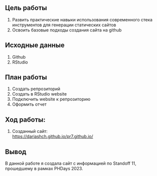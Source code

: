 ## Цель работы

1.  Развить практические навыки использования современного стека инструментов для генерации статических сайтов
2.  Освоить базовые подходы создания сайта на github

## Исходные данные

1.  Github
2.  RStudio

## План работы

1.  Создать репрозиторий
2.  Создать в RStudio website
3.  Подключить website к репрозиторию
4.  Оформить отчет

## Ход работы:

1.  Созданный сайт:\
    https://dariashch.github.io/pr7.github.io/

## Вывод

В данной работе я создала сайт с информацией по Standoff 11, прошедшему в рамках PHDays 2023.
